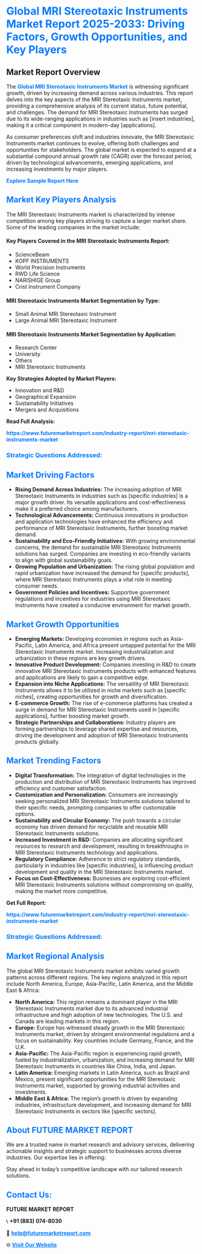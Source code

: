 <h1 style="color: #007BFF;">Global MRI Stereotaxic Instruments Market Report 2025-2033: Driving Factors, Growth Opportunities, and Key Players</h1>

<section id="overview">
<h2>Market Report Overview</h2>
<p>The <a href="https://www.futuremarketreport.com/industry-report/mri-stereotaxic-instruments-market" style="color: #007BFF; text-decoration: none;"><strong>Global MRI Stereotaxic Instruments Market</strong></a> is witnessing significant growth, driven by increasing demand across various industries. This report delves into the key aspects of the MRI Stereotaxic Instruments market, providing a comprehensive analysis of its current status, future potential, and challenges. The demand for MRI Stereotaxic Instruments has surged due to its wide-ranging applications in industries such as [insert industries], making it a critical component in modern-day [applications].</p>
<p>As consumer preferences shift and industries innovate, the MRI Stereotaxic Instruments market continues to evolve, offering both challenges and opportunities for stakeholders. The global market is expected to expand at a substantial compound annual growth rate (CAGR) over the forecast period, driven by technological advancements, emerging applications, and increasing investments by major players.</p>
</section>

<section id="overview">
<p><a href="https://www.futuremarketreport.com/request-sample/reportId=123514" style="color: #007BFF; text-decoration: none;"><strong>Explore Sample Report Here</strong></a></p>
</section>

<section id="key-players">
<h2 style="color: #007BFF;">Market Key Players Analysis</h2>
<p>The MRI Stereotaxic Instruments market is characterized by intense competition among key players striving to capture a larger market share. Some of the leading companies in the market include:</p>
<h4>Key Players Covered in the MRI Stereotaxic Instruments Report:</h4>
<ul><li>ScienceBeam</li><li>KOPF INSTRUMENTS</li><li>World Precision Instruments</li><li>RWD Life Science</li><li>NARISHIGE Group</li><li>Crist Instrument Company</li></ul>
<h4>MRI Stereotaxic Instruments Market Segmentation by Type:</h4>
<ul><li>Small Animal MRI Stereotaxic Instrument</li><li>Large Animal MRI Stereotaxic Instrument</li></ul>

<h4>MRI Stereotaxic Instruments Market Segmentation by Application:</h4>
<ul><li>Research Center</li><li>University</li><li>Others</li><li>MRI Stereotaxic Instruments</li></ul>
<p><strong>Key Strategies Adopted by Market Players:</strong></p>
<ul>
<li>Innovation and R&D</li>
<li>Geographical Expansion</li>
<li>Sustainability Initiatives</li>
<li>Mergers and Acquisitions</li>
</ul>
</section>

<section>
<p><strong>Read Full Analysis: </strong></p><a href="https://www.futuremarketreport.com/industry-report/mri-stereotaxic-instruments-market" style="color: #007BFF; text-decoration: none;"><strong>https://www.futuremarketreport.com/industry-report/mri-stereotaxic-instruments-market</strong></a>
<h3 style="color: #007BFF;">Strategic Questions Addressed:</h3>
</section>

<section id="driving-factors">
<h2 style="color: #007BFF;">Market Driving Factors</h2>
<ul>
<li><strong>Rising Demand Across Industries:</strong> The increasing adoption of MRI Stereotaxic Instruments in industries such as [specific industries] is a major growth driver. Its versatile applications and cost-effectiveness make it a preferred choice among manufacturers.</li>
<li><strong>Technological Advancements:</strong> Continuous innovations in production and application technologies have enhanced the efficiency and performance of MRI Stereotaxic Instruments, further boosting market demand.</li>
<li><strong>Sustainability and Eco-Friendly Initiatives:</strong> With growing environmental concerns, the demand for sustainable MRI Stereotaxic Instruments solutions has surged. Companies are investing in eco-friendly variants to align with global sustainability goals.</li>
<li><strong>Growing Population and Urbanization:</strong> The rising global population and rapid urbanization have increased the demand for [specific products], where MRI Stereotaxic Instruments plays a vital role in meeting consumer needs.</li>
<li><strong>Government Policies and Incentives:</strong> Supportive government regulations and incentives for industries using MRI Stereotaxic Instruments have created a conducive environment for market growth.</li>
</ul>
</section>

<section id="growth-opportunities">
<h2 style="color: #007BFF;">Market Growth Opportunities</h2>
<ul>
<li><strong>Emerging Markets:</strong> Developing economies in regions such as Asia-Pacific, Latin America, and Africa present untapped potential for the MRI Stereotaxic Instruments market. Increasing industrialization and urbanization in these regions are key growth drivers.</li>
<li><strong>Innovative Product Development:</strong> Companies investing in R&D to create innovative MRI Stereotaxic Instruments products with enhanced features and applications are likely to gain a competitive edge.</li>
<li><strong>Expansion into Niche Applications:</strong> The versatility of MRI Stereotaxic Instruments allows it to be utilized in niche markets such as [specific niches], creating opportunities for growth and diversification.</li>
<li><strong>E-commerce Growth:</strong> The rise of e-commerce platforms has created a surge in demand for MRI Stereotaxic Instruments used in [specific applications], further boosting market growth.</li>
<li><strong>Strategic Partnerships and Collaborations:</strong> Industry players are forming partnerships to leverage shared expertise and resources, driving the development and adoption of MRI Stereotaxic Instruments products globally.</li>
</ul>
</section>

<section id="trending-factors">
<h2 style="color: #007BFF;">Market Trending Factors</h2>
<ul>
<li><strong>Digital Transformation:</strong> The integration of digital technologies in the production and distribution of MRI Stereotaxic Instruments has improved efficiency and customer satisfaction.</li>
<li><strong>Customization and Personalization:</strong> Consumers are increasingly seeking personalized MRI Stereotaxic Instruments solutions tailored to their specific needs, prompting companies to offer customizable options.</li>
<li><strong>Sustainability and Circular Economy:</strong> The push towards a circular economy has driven demand for recyclable and reusable MRI Stereotaxic Instruments solutions.</li>
<li><strong>Increased Investment in R&D:</strong> Companies are allocating significant resources to research and development, resulting in breakthroughs in MRI Stereotaxic Instruments technology and applications.</li>
<li><strong>Regulatory Compliance:</strong> Adherence to strict regulatory standards, particularly in industries like [specific industries], is influencing product development and quality in the MRI Stereotaxic Instruments market.</li>
<li><strong>Focus on Cost-Effectiveness:</strong> Businesses are exploring cost-efficient MRI Stereotaxic Instruments solutions without compromising on quality, making the market more competitive.</li>
</ul>
</section>

<section>
<p><strong>Get Full Report: </strong></p><a href="https://www.futuremarketreport.com/industry-report/mri-stereotaxic-instruments-market" style="color: #007BFF; text-decoration: none;"><strong>https://www.futuremarketreport.com/industry-report/mri-stereotaxic-instruments-market</strong></a>
<h3 style="color: #007BFF;">Strategic Questions Addressed:</h3>
</section>


<section id="regional-analysis">
<h2 style="color: #007BFF;">Market Regional Analysis</h2>
<p>The global MRI Stereotaxic Instruments market exhibits varied growth patterns across different regions. The key regions analyzed in this report include North America, Europe, Asia-Pacific, Latin America, and the Middle East & Africa:</p>
<ul>
<li><strong>North America:</strong> This region remains a dominant player in the MRI Stereotaxic Instruments market due to its advanced industrial infrastructure and high adoption of new technologies. The U.S. and Canada are leading markets in this region.</li>
<li><strong>Europe:</strong> Europe has witnessed steady growth in the MRI Stereotaxic Instruments market, driven by stringent environmental regulations and a focus on sustainability. Key countries include Germany, France, and the U.K.</li>
<li><strong>Asia-Pacific:</strong> The Asia-Pacific region is experiencing rapid growth, fueled by industrialization, urbanization, and increasing demand for MRI Stereotaxic Instruments in countries like China, India, and Japan.</li>
<li><strong>Latin America:</strong> Emerging markets in Latin America, such as Brazil and Mexico, present significant opportunities for the MRI Stereotaxic Instruments market, supported by growing industrial activities and investments.</li>
<li><strong>Middle East & Africa:</strong> The region’s growth is driven by expanding industries, infrastructure development, and increasing demand for MRI Stereotaxic Instruments in sectors like [specific sectors].</li>
</ul>
</section>

<footer>
<h2 style="color: #007BFF;">About FUTURE MARKET REPORT</h2>
<p>We are a trusted name in market research and advisory services, delivering actionable insights and strategic support to businesses across diverse industries. Our expertise lies in offering:</p>

<p>Stay ahead in today’s competitive landscape with our tailored research solutions.</p>

<h2 style="color: #007BFF;">Contact Us:</h2>
<p><strong>FUTURE MARKET REPORT</strong></p>
<p>📞 <strong>+91 (883) 074-8030</strong></p>
<p>📧 <strong><a href="mailto:help@futuremarketreport.com" style="color: #007BFF;">help@futuremarketreport.com</a></strong></p>
<p>🌐 <strong><a href="https://www.futuremarketreport.com/" style="color: #007BFF;">Visit Our Website</a></strong></p>
</footer>